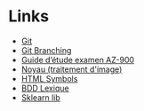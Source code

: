 <link rel="stylesheet" href="../stylesheet.css">

# Links

- [Git](https://codexweb.fr/git/)
- [Git Branching](https://learngitbranching.js.org/?locale=fr_FR)
- [Guide d’étude examen AZ-900](https://learn.microsoft.com/fr-fr/credentials/certifications/resources/study-guides/az-900)
- [Noyau (traitement d'image)](https://fr.wikipedia.org/wiki/Noyau_(traitement_d%27image))
- [HTML Symbols](https://www.toptal.com/designers/htmlarrows/symbols/)
- [BDD Lexique](https://www.base-de-donnees.com/categorie/lexique/)
- [Sklearn lib](https://github.com/scikit-learn/scikit-learn/tree/9e38cd00d032f777312e639477f1f52f3ea4b3b7/sklearn)